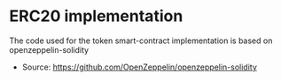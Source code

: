 # ERC20 implementation

The code used for the token smart-contract implementation is based on openzeppelin-solidity

* Source: https://github.com/OpenZeppelin/openzeppelin-solidity
